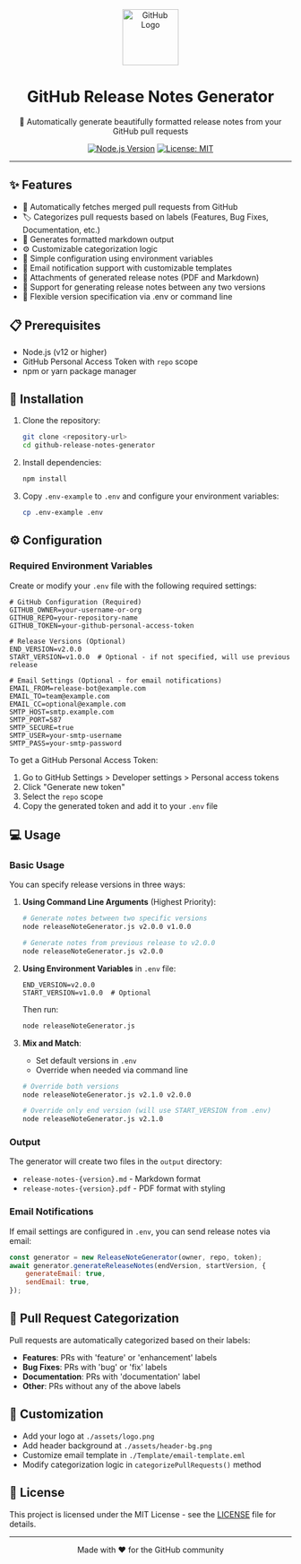 <div align="center">

<img src="https://github.githubassets.com/images/modules/logos_page/GitHub-Mark.png" alt="GitHub Logo" width="100" height="100">

# GitHub Release Notes Generator

🚀 Automatically generate beautifully formatted release notes from your GitHub pull requests

[![Node.js Version](https://img.shields.io/badge/node-%3E%3D%2012.0.0-brightgreen.svg)](https://nodejs.org/en/)
[![License: MIT](https://img.shields.io/badge/License-MIT-yellow.svg)](https://opensource.org/licenses/MIT)

</div>

---

## ✨ Features

- 📝 Automatically fetches merged pull requests from GitHub
- 🏷️ Categorizes pull requests based on labels (Features, Bug Fixes, Documentation, etc.)
- 📄 Generates formatted markdown output
- ⚙️ Customizable categorization logic
- 🔧 Simple configuration using environment variables
- 📧 Email notification support with customizable templates
- 📄 Attachments of generated release notes (PDF and Markdown)
- 🔄 Support for generating release notes between any two versions
- 🎯 Flexible version specification via .env or command line

## 📋 Prerequisites

- Node.js (v12 or higher)
- GitHub Personal Access Token with `repo` scope
- npm or yarn package manager

## 🚀 Installation

1. Clone the repository:

   ```bash
   git clone <repository-url>
   cd github-release-notes-generator
   ```

2. Install dependencies:

   ```bash
   npm install
   ```

3. Copy `.env-example` to `.env` and configure your environment variables:

   ```bash
   cp .env-example .env
   ```

## ⚙️ Configuration

### Required Environment Variables

Create or modify your `.env` file with the following required settings:

```env
# GitHub Configuration (Required)
GITHUB_OWNER=your-username-or-org
GITHUB_REPO=your-repository-name
GITHUB_TOKEN=your-github-personal-access-token

# Release Versions (Optional)
END_VERSION=v2.0.0
START_VERSION=v1.0.0  # Optional - if not specified, will use previous release

# Email Settings (Optional - for email notifications)
EMAIL_FROM=release-bot@example.com
EMAIL_TO=team@example.com
EMAIL_CC=optional@example.com
SMTP_HOST=smtp.example.com
SMTP_PORT=587
SMTP_SECURE=true
SMTP_USER=your-smtp-username
SMTP_PASS=your-smtp-password
```

To get a GitHub Personal Access Token:

1. Go to GitHub Settings > Developer settings > Personal access tokens
2. Click "Generate new token"
3. Select the `repo` scope
4. Copy the generated token and add it to your `.env` file

## 💻 Usage

### Basic Usage

You can specify release versions in three ways:

1. **Using Command Line Arguments** (Highest Priority):

   ```bash
   # Generate notes between two specific versions
   node releaseNoteGenerator.js v2.0.0 v1.0.0

   # Generate notes from previous release to v2.0.0
   node releaseNoteGenerator.js v2.0.0
   ```

2. **Using Environment Variables** in `.env` file:

   ```env
   END_VERSION=v2.0.0
   START_VERSION=v1.0.0  # Optional
   ```

   Then run:

   ```bash
   node releaseNoteGenerator.js
   ```

3. **Mix and Match**:

   - Set default versions in `.env`
   - Override when needed via command line

   ```bash
   # Override both versions
   node releaseNoteGenerator.js v2.1.0 v2.0.0

   # Override only end version (will use START_VERSION from .env)
   node releaseNoteGenerator.js v2.1.0
   ```

### Output

The generator will create two files in the `output` directory:

- `release-notes-{version}.md` - Markdown format
- `release-notes-{version}.pdf` - PDF format with styling

### Email Notifications

If email settings are configured in `.env`, you can send release notes via email:

```javascript
const generator = new ReleaseNoteGenerator(owner, repo, token);
await generator.generateReleaseNotes(endVersion, startVersion, {
	generateEmail: true,
	sendEmail: true,
});
```

## 📝 Pull Request Categorization

Pull requests are automatically categorized based on their labels:

- **Features**: PRs with 'feature' or 'enhancement' labels
- **Bug Fixes**: PRs with 'bug' or 'fix' labels
- **Documentation**: PRs with 'documentation' label
- **Other**: PRs without any of the above labels

## 🎨 Customization

- Add your logo at `./assets/logo.png`
- Add header background at `./assets/header-bg.png`
- Customize email template in `./Template/email-template.eml`
- Modify categorization logic in `categorizePullRequests()` method

## 📜 License

This project is licensed under the MIT License - see the [LICENSE](LICENSE) file for details.

---

<div align="center">
Made with ❤️ for the GitHub community
</div>
